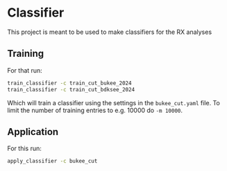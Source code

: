 # Classifier

This project is meant to be used to make classifiers for the RX analyses

## Training

For that run:

```bash
train_classifier -c train_cut_bukee_2024
train_classifier -c train_cut_bdksee_2024
```

Which will train a classifier using the settings in the `bukee_cut.yaml` file.
To limit the number of training entries to e.g. 10000 do `-m 10000`.

## Application

For this run:

```bash
apply_classifier -c bukee_cut
```
